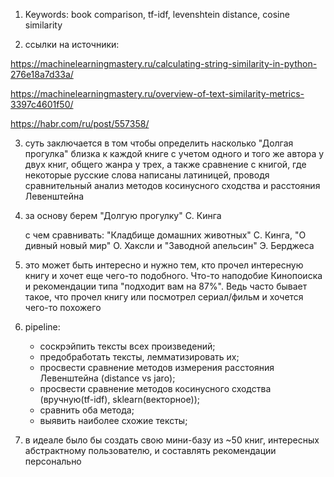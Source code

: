 1) Keywords: book comparison, tf-idf, levenshtein distance, cosine similarity

2) ссылки на источники:

https://machinelearningmastery.ru/calculating-string-similarity-in-python-276e18a7d33a/

https://machinelearningmastery.ru/overview-of-text-similarity-metrics-3397c4601f50/

https://habr.com/ru/post/557358/

3) суть заключается в том чтобы определить насколько "Долгая прогулка" близка к каждой книге с учетом одного и того же автора у двух книг, общего жанра у трех, а также сравнение с книгой, где некоторые русские слова написаны латиницей, проводя сравнительный анализ методов косинусного сходства и расстояния Левенштейна

4) за основу берем "Долгую прогулку" С. Кинга

    с чем сравнивать: "Кладбище домашних животных" С. Кинга, "О дивный новый мир" О. Хаксли и "Заводной апельсин" Э. Берджеса

5) это может быть интересно и нужно тем, кто прочел интересную книгу и хочет еще чего-то подобного. Что-то наподобие Кинопоиска и рекомендации типа "подходит вам на 87%". Ведь часто бывает такое, что прочел книгу или посмотрел сериал/фильм и хочется чего-то похожего

6) pipeline:
   - соскрэйпить тексты всех произведений;
   - предобработать тексты, лемматизировать их;
   - просвести сравнение методов измерения расстояния Левенштейна (distance vs jaro);
   - просвести сравнение методов косинусного сходства (вручную(tf-idf), sklearn(векторное));
   - сравнить оба метода;
   - выявить наиболее схожие тексты;

7) в идеале было бы создать свою мини-базу из ~50 книг, интересных абстрактному пользователю, и составлять рекомендации персонально
